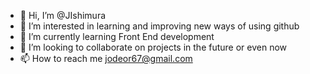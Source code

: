 - 👋 Hi, I’m @JIshimura
- 👀 I’m interested in learning and improving new ways of using github
- 🌱 I’m currently learning Front End development
- 💞️ I’m looking to collaborate on projects in the future or even now
- 📫 How to reach me jodeor67@gmail.com

<!---
JIshimura/JIshimura is a ✨ special ✨ repository because its `README.md` (this file) appears on your GitHub profile.
You can click the Preview link to take a look at your changes.
--->
